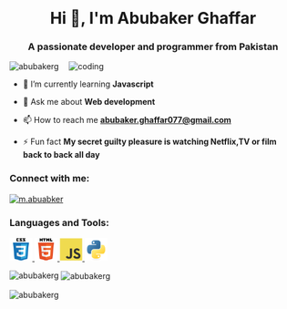 <img align="center" src="https://mir-s3-cdn-cf.behance.net/project_modules/max_1200/54b6c068097599.5b50bca476b9b.gif" alt="">
<h1 align="center">Hi 👋, I'm Abubaker Ghaffar</h1>
<h3 align="center">A passionate developer and programmer from Pakistan</h3>
 <img align="right" width="400" src="https://r7q6w9z6.rocketcdn.me/career/wp-content/uploads/2021/10/Boy-Working-From-Home.gif" alt="coding">


<p align="left"> <img src="https://komarev.com/ghpvc/?username=abubakerg&label=Profile%20views&color=0e75b6&style=flat" alt="abubakerg" /> </p>

- 🌱 I’m currently learning **Javascript**

- 💬 Ask me about **Web development**

- 📫 How to reach me **abubaker.ghaffar077@gmail.com**

- ⚡ Fun fact **My secret guilty pleasure is watching Netflix,TV or film back to back all day**

<h3 align="left">Connect with me:</h3>
<p align="left">
<a href="https://fb.com/m.abuabker" target="blank"><img align="center" src="https://raw.githubusercontent.com/rahuldkjain/github-profile-readme-generator/master/src/images/icons/Social/facebook.svg" alt="m.abuabker" height="30" width="40" /></a>
</p>

<h3 align="left">Languages and Tools:</h3>
<p align="left"> <a href="https://www.w3schools.com/css/" target="_blank" rel="noreferrer"> <img src="https://raw.githubusercontent.com/devicons/devicon/master/icons/css3/css3-original-wordmark.svg" alt="css3" width="40" height="40"/> </a> <a href="https://www.w3.org/html/" target="_blank" rel="noreferrer"> <img src="https://raw.githubusercontent.com/devicons/devicon/master/icons/html5/html5-original-wordmark.svg" alt="html5" width="40" height="40"/> </a> <a href="https://developer.mozilla.org/en-US/docs/Web/JavaScript" target="_blank" rel="noreferrer"> <img src="https://raw.githubusercontent.com/devicons/devicon/master/icons/javascript/javascript-original.svg" alt="javascript" width="40" height="40"/> </a> <a href="https://www.python.org" target="_blank" rel="noreferrer"> <img src="https://raw.githubusercontent.com/devicons/devicon/master/icons/python/python-original.svg" alt="python" width="40" height="40"/> </a> </p>

<p><img align="left" src="https://github-readme-stats.vercel.app/api/top-langs?username=abubakerg&show_icons=true&locale=en&layout=compact" alt="abubakerg" /></p>

<p>&nbsp;<img align="center" src="https://github-readme-stats.vercel.app/api?username=abubakerg&show_icons=true&locale=en" alt="abubakerg" /></p>

<p><img align="center" src="https://github-readme-streak-stats.herokuapp.com/?user=abubakerg&" alt="abubakerg" /></p>
